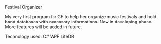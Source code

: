 Festival Organizer

My very first program for GF to help her organize music festivals and hold band databases with necessary informations.
Now in developing phase.
More features will be added in future.

Technology used:
C# WPF
LiteDB
